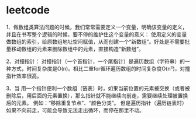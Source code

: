 # leetcode
1、做数组类算法问题的时候，我们常常需要定义一个变量，明确该变量的定义，并且在书写整个逻辑的时候，要不停的维护住这个变量的意义：
使用定义的变量做数组的索引，给原数组地址空间赋值，从而创建一个“新数组”。好处是不需要批量移动数组的元素来删除数组中的元素，直接构造“新数组”。

2、对撞指针：
对撞指针（一个首指针，一个尾指针）是遍历数组（字符串）的一种方式，时间复杂度是O(n)。相比二重for循环遍历数组的时间复杂度O(n²)，对撞指针效率很高。

3、当 用一个指针便利一个数组（链表）时，如果当前位置的元素被交换（或者被删除后，用后面的元素置换），那么指针就不能继续向前走，需要继续处理被置换后的元素。 例如：“移除重复节点”、“颜色分类”。 但是遍历指针（遍历链表时）如果不向前走，可能会导致无法走出循环，而停在那里不动。
